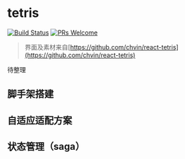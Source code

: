 # tetris
[![Build Status](https://travis-ci.com/lf7817/tetris.svg?branch=master)](https://travis-ci.com/lf7817/tetris)
[![PRs Welcome](https://img.shields.io/badge/PRs-welcome-brightgreen.svg?style=flat-square)](http://makeapullrequest.com)
> 界面及素材来自[https://github.com/chvin/react-tetris](https://github.com/chvin/react-tetris)






待整理

## 脚手架搭建

## 自适应适配方案

## 状态管理（saga）

